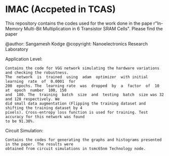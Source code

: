 # IMAC (Accpeted in TCAS)

This repository contains the codes used for the work done in the pape r"In-Memory Multi-Bit Multiplication in 6 Transistor SRAM Cells". 
Please find the paper 

@author: Sangamesh Kodge
@copyright: Nanoelectronics Research Laboratory 

Application Level:

    Contains the code for VGG network simulating the hardware variations and checking the robustness. 
    The  network  is  trained  using  adam  optimizer  with initial  learning  rate  of  0.0001  for  
    200  epochs. The  learning rate  was  dropped  by  a  factor  of  10  at  epoch  number  100, 150  
    and  180. The  training  batch  size  and  testing  batch  size was 32 and 128 respectively. We 
    did small data augmentation (Flipping the training dataset and shifting the training dataset by 4 
    pixels). Cross-entropy loss function is used for training. Test accuracy for this network was found 
    to be 91.38%.

Circuit Simulation:

    Contains the codes for generating the graphs and histograms presented in the paper. The results were
    obtained from circuit simulations in tsmc65nm Technology node.


